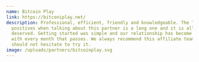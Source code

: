 ```yaml
---
name: Bitcoin Play
link: https://bitconiplay.net/
description: P﻿rofessional, efficient, friendly and knowledgeable. The list of
  positives when talking about this partner is a long one and it is all
  deserved. Getting started was simple and our relationship has become stronger
  with every month that passes. We always recommend this affiliate team and you
  should not hesitate to try it.
image: /uploads/partners/bitcoinplay.svg
---
```

